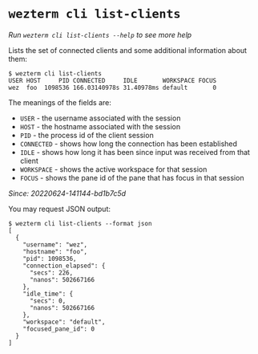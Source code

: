 # `wezterm cli list-clients`

*Run `wezterm cli list-clients --help` to see more help*

Lists the set of connected clients and some additional information about them:

```
$ wezterm cli list-clients
USER HOST     PID CONNECTED     IDLE       WORKSPACE FOCUS
wez  foo  1098536 166.03140978s 31.40978ms default       0
```

The meanings of the fields are:

* `USER` - the username associated with the session
* `HOST` - the hostname associated with the session
* `PID` - the process id of the client session
* `CONNECTED` - shows how long the connection has been established
* `IDLE` - shows how long it has been since input was received from that client
* `WORKSPACE` - shows the active workspace for that session
* `FOCUS` - shows the pane id of the pane that has focus in that session

*Since: 20220624-141144-bd1b7c5d*

You may request JSON output:

```
$ wezterm cli list-clients --format json
[
  {
    "username": "wez",
    "hostname": "foo",
    "pid": 1098536,
    "connection_elapsed": {
      "secs": 226,
      "nanos": 502667166
    },
    "idle_time": {
      "secs": 0,
      "nanos": 502667166
    },
    "workspace": "default",
    "focused_pane_id": 0
  }
]
```
